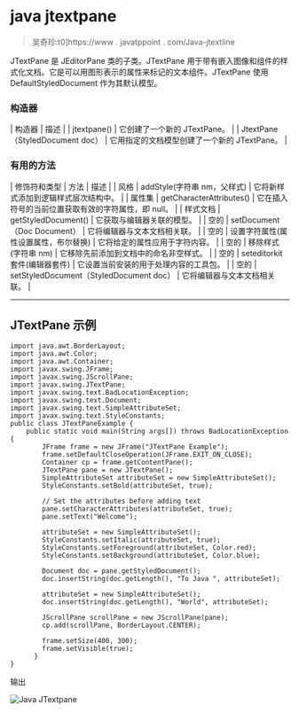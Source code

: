 # java jtextpane

> 吴奇珍:t0]https://www . javatppoint . com/Java-jtextline

JTextPane 是 JEditorPane 类的子类。JTextPane 用于带有嵌入图像和组件的样式化文档。它是可以用图形表示的属性来标记的文本组件。JTextPane 使用 DefaultStyledDocument 作为其默认模型。

### 构造器

| 构造器 | 描述 |
| jtextpane() | 它创建了一个新的 JTextPane。 |
| JtextPane（StyledDocument doc） | 它用指定的文档模型创建了一个新的 JTextPane。 |

### 有用的方法

| 修饰符和类型 | 方法 | 描述 |
| 风格 | addStyle(字符串 nm，父样式) | 它将新样式添加到逻辑样式层次结构中。 |
| 属性集 | getCharacterAttributes() | 它在插入符号的当前位置获取有效的字符属性，即 null。 |
| 样式文档 | getStyledDocument() | 它获取与编辑器关联的模型。 |
| 空的 | setDocument（Doc Document） | 它将编辑器与文本文档相关联。 |
| 空的 | 设置字符属性(属性设置属性，布尔替换) | 它将给定的属性应用于字符内容。 |
| 空的 | 移除样式(字符串 nm) | 它移除先前添加到文档中的命名非空样式。 |
| 空的 | seteditorkit 套件(编辑器套件) | 它设置当前安装的用于处理内容的工具包。 |
| 空的 | setStyledDocument（StyledDocument doc） | 它将编辑器与文本文档相关联。 |

* * *

## JTextPane 示例

```
import java.awt.BorderLayout;
import java.awt.Color;
import java.awt.Container;
import javax.swing.JFrame;
import javax.swing.JScrollPane;
import javax.swing.JTextPane;
import javax.swing.text.BadLocationException;
import javax.swing.text.Document;
import javax.swing.text.SimpleAttributeSet;
import javax.swing.text.StyleConstants;
public class JTextPaneExample {
	public static void main(String args[]) throws BadLocationException {
	    JFrame frame = new JFrame("JTextPane Example");
	    frame.setDefaultCloseOperation(JFrame.EXIT_ON_CLOSE);
	    Container cp = frame.getContentPane();
	    JTextPane pane = new JTextPane();
	    SimpleAttributeSet attributeSet = new SimpleAttributeSet();
	    StyleConstants.setBold(attributeSet, true);

	    // Set the attributes before adding text
	    pane.setCharacterAttributes(attributeSet, true);
	    pane.setText("Welcome");

	    attributeSet = new SimpleAttributeSet();
	    StyleConstants.setItalic(attributeSet, true);
	    StyleConstants.setForeground(attributeSet, Color.red);
	    StyleConstants.setBackground(attributeSet, Color.blue);

	    Document doc = pane.getStyledDocument();
	    doc.insertString(doc.getLength(), "To Java ", attributeSet);

	    attributeSet = new SimpleAttributeSet();
	    doc.insertString(doc.getLength(), "World", attributeSet);

	    JScrollPane scrollPane = new JScrollPane(pane);
	    cp.add(scrollPane, BorderLayout.CENTER);

	    frame.setSize(400, 300);
	    frame.setVisible(true);
	  }
}

```

输出

![Java JTextpane ](../Images/91652a93752c89e0e33b864a33696bdc.png)